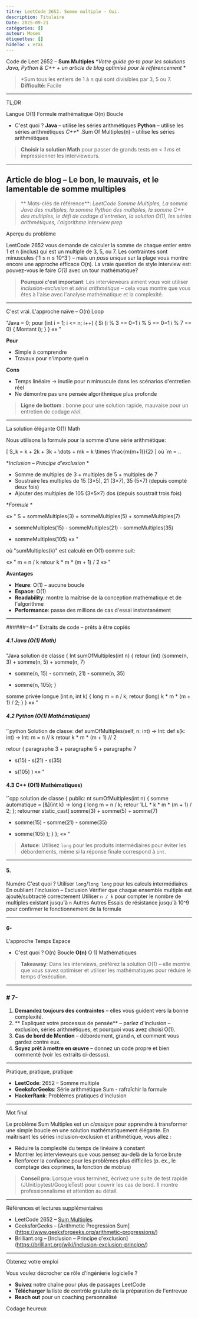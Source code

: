 ```yaml
---
titre: LeetCode 2652. Somme multiple - Oui.
description: Titulaire
Date: 2025-09-21
catégories: []
auteur: Moses
étiquettes: []
hideToc : vrai
---
```

Code de Leet 2652 – **Sum Multiples**
**Votre guide go‐to pour les solutions Java, Python & C++ + un article de blog optimisé pour le référencement* *

> *Sum tous les entiers de 1 à n qui sont divisibles par 3, 5 ou 7.
> **Difficulté:** Facile

---

TL;DR

Langue O(1) Formule mathématique O(n) Boucle
- C'est quoi ?
**Java** – utilise les séries arithmétiques
**Python** – utilise les séries arithmétiques
*C++** .Sum Of Multiples(n) – utilise les séries arithmétiques

> **Choisir la solution Math** pour passer de grands tests en *< 1 ms* et impressionner les intervieweurs.

---

## Article de blog – Le bon, le mauvais, et le lamentable de somme multiples

> ** Mots-clés de référence**: *LeetCode Somme Multiples, La somme Java des multiples, la somme Python des multiples, la somme C++ des multiples, le défi de codage d'entretien, la solution O(1), les séries arithmétiques, l'algorithme interview prep*

Aperçu du problème

LeetCode 2652 vous demande de calculer la somme de chaque entier entre 1 et n (inclus) qui est un multiple de 3, 5, ou 7.
Les contraintes sont minuscules ('1 ≤ n ≤ 10^3') – mais un *pass unique* sur la plage vous montre encore une approche efficace O(n). La vraie question de style interview est: pouvez-vous le faire *O(1)* avec un tour mathématique?

> **Pourquoi c'est important**: Les intervieweurs aiment vous voir utiliser *inclusion-exclusion* et *série arithmétique* – cela vous montre que vous êtes à l'aise avec l'analyse mathématique et la complexité.

---

C'est vrai. L'approche naïve – O(n) Loop

"Java
= 0;
pour (int i = 1; i <= n; i++) {
Si (i % 3 == 0=1 i % 5 == 0=1 i % 7 == 0) {
Montant i);
}
}
«» "

**Pour**
- Simple à comprendre
- Travaux pour n'importe quel n

**Cons**
- Temps linéaire → inutile pour n minuscule dans les scénarios d'entretien réel
- Ne démontre pas une pensée algorithmique plus profonde

> **Ligne de bottom** : bonne pour une solution rapide, mauvaise pour un entretien de codage *réel*.

---

La solution élégante O(1) Math

Nous utilisons la formule pour la somme d'une série arithmétique:

\[
S_k = k + 2k + 3k + \dots + mk = k \times \frac{m(m+1)}{2}
\]
où `m = ..

**Inclusion – Principe d'exclusion* *

- Somme de multiples de 3 + multiples de 5 + multiples de 7
- Soustraire les multiples de 15 (3×5), 21 (3×7), 35 (5×7) (depuis compté deux fois)
- Ajouter des multiples de 105 (3×5×7) dos (depuis soustrait trois fois)

**Formule* *

«» "
S = sommeMultiples(3) + sommeMultiples(5) + sommeMultiples(7)
- sommeMultiples(15) - sommeMultiples(21) - sommeMultiples(35)
+ sommeMultiples(105)
«» "

où "sumMultiples(k)" est calculé en O(1) comme suit:

«» "
m = n / k
retour k * m * (m + 1) / 2
«» "

**Avantages**

- **Heure**: O(1) – aucune boucle
- **Espace**: O(1)
- **Readability**: montre la maîtrise de la conception mathématique et de l'algorithme
- **Performance**: passe des millions de cas d'essai instantanément

---

######=4=" Extraits de code – prêts à être copiés

##### 4.1 Java (O(1) Math)

"Java
solution de classe {
Int sumOfMultiples(int n) {
retour (int) (somme(n, 3) + somme(n, 5) + somme(n, 7)
- somme(n, 15) - somme(n, 21) - somme(n, 35)
+ somme(n, 105);
}

somme privée longue (int n, int k) {
long m = n / k;
retour (long) k * m * (m + 1) / 2;
}
}
«» "

##### 4.2 Python (O(1) Mathématiques)

'`python
Solution de classe:
def sumOfMultiples(self, n: int) -> Int:
def s(k: int) -> Int:
m = n // k
retour k * m * (m + 1) // 2

retour (
paragraphe 3 + paragraphe 5 + paragraphe 7
- s(15) - s(21) - s(35)
+ s(105)
)
«» "

#### 4.3 C++ (O(1) Mathématiques)

'`cpp
solution de classe {
public:
nt sumOfMultiples(int n) {
somme automatique = [&](int k) -> long {
long m = n / k;
retour 1LL * k * m * (m + 1) / 2;
};
retourner static_cast<int>(
somme(3) + somme(5) + somme(7)
- somme(15) - somme(21) - somme(35)
+ somme(105)
);
}
};
«» "

> **Astuce**: Utilisez `long` pour les produits intermédiaires pour éviter les débordements, même si la réponse finale correspond à `int`.

---

#### 5.

Numéro
C'est quoi ?
Utiliser `long`/`long long` pour les calculs intermédiaires
En oubliant l'inclusion – Exclusion Vérifier que chaque ensemble multiple est ajouté/subtracté correctement
Utiliser `n / k` pour compter le nombre de multiples existant jusqu'à `n` Autres
Autres Essais de résistance jusqu'à 10^9 pour confirmer le fonctionnement de la formule

---

#### 6-

L'approche Temps Espace
- C'est quoi ?
O(n) Boucle **O(n)**
O 1) Mathématiques

> **Takeaway**: Dans les interviews, préférez la solution O(1) – elle montre que vous savez optimiser et utiliser les mathématiques pour réduire le temps d'exécution.

---

### # 7-

1. **Demandez toujours des contraintes** – elles vous guident vers la bonne complexité.
2. ** Expliquez votre processus de pensée** – parlez d'inclusion – exclusion, séries arithmétiques, et pourquoi vous avez choisi O(1).
3. **Cas de bord de Mention** – débordement, grand `n`, et comment vous gardez contre eux.
4. **Soyez prêt à mettre en œuvre** – donnez un code propre et bien commenté (voir les extraits ci-dessus).

---

Pratique, pratique, pratique

- **LeetCode**: 2652 – Somme multiple
- **GeeksforGeeks**: Série arithmétique Sum - rafraîchir la formule
- **HackerRank**: Problèmes pratiques d'inclusion

---

Mot final

Le problème Sum Multiples est un *classique* pour apprendre à transformer une simple boucle en une solution mathématiquement élégante. En maîtrisant les séries inclusion-exclusion et arithmétique, vous allez :

- Réduire la complexité du temps de linéaire à constant
- Montrer les intervieweurs que vous pensez au-delà de la force brute
- Renforcer la confiance pour les problèmes plus difficiles (p. ex., le comptage des coprimes, la fonction de mobius)

> **Conseil pro**: Lorsque vous terminez, écrivez une suite de test rapide (JUnit/pytest/GoogleTest) pour couvrir les cas de bord. Il montre professionnalisme et attention au détail.

---

Références et lectures supplémentaires

- LeetCode 2652 – [Sum Multiples](https://leetcode.com/problèmes/sum-multiples/)
- GeeksforGeeks – [Arithmetic Progression Sum] (https://www.geeksforgeeks.org/arithmetic-progressions/)
- Brilliant.org – [Inclusion – Principe d'exclusion] (https://brilliant.org/wiki/inclusion-exclusion-principe/)

---

Obtenez votre emploi

Vous voulez décrocher ce rôle d'ingénierie logicielle ?
- **Suivez** notre chaîne pour plus de passages LeetCode
- **Télécharger** la liste de contrôle gratuite de la préparation de l'entrevue
- **Reach out** pour un coaching personnalisé

Codage heureux 
